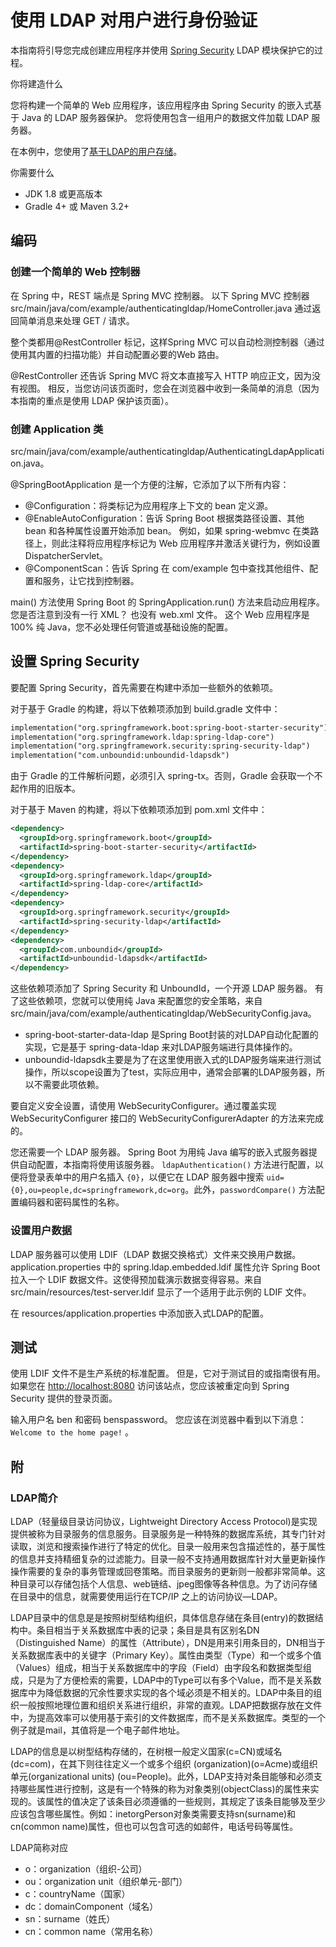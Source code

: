 # 使用 LDAP 对用户进行身份验证

本指南将引导您完成创建应用程序并使用 [Spring Security](https://projects.spring.io/spring-security/) LDAP 模块保护它的过程。

你将建造什么

您将构建一个简单的 Web 应用程序，该应用程序由 Spring Security 的嵌入式基于 Java 的 LDAP 服务器保护。 您将使用包含一组用户的数据文件加载 LDAP 服务器。

在本例中，您使用了[基于LDAP的用户存储](https://docs.spring.io/spring-security/site/docs/current/reference/htmlsingle/#ldap)。

你需要什么

- JDK 1.8 或更高版本
- Gradle 4+ 或 Maven 3.2+

## 编码

### 创建一个简单的 Web 控制器

在 Spring 中，REST 端点是 Spring MVC 控制器。 以下 Spring MVC 控制器 src/main/java/com/example/authenticatingldap/HomeController.java 通过返回简单消息来处理 GET / 请求。

整个类都用@RestController 标记，这样Spring MVC 可以自动检测控制器（通过使用其内置的扫描功能）并自动配置必要的Web 路由。

@RestController 还告诉 Spring MVC 将文本直接写入 HTTP 响应正文，因为没有视图。 相反，当您访问该页面时，您会在浏览器中收到一条简单的消息（因为本指南的重点是使用 LDAP 保护该页面）。

### 创建 Application 类

src/main/java/com/example/authenticatingldap/AuthenticatingLdapApplication.java。

@SpringBootApplication 是一个方便的注解，它添加了以下所有内容：

- @Configuration：将类标记为应用程序上下文的 bean 定义源。
- @EnableAutoConfiguration：告诉 Spring Boot 根据类路径设置、其他 bean 和各种属性设置开始添加 bean。 例如，如果 spring-webmvc 在类路径上，则此注释将应用程序标记为 Web 应用程序并激活关键行为，例如设置 DispatcherServlet。
- @ComponentScan：告诉 Spring 在 com/example 包中查找其他组件、配置和服务，让它找到控制器。

main() 方法使用 Spring Boot 的 SpringApplication.run() 方法来启动应用程序。 您是否注意到没有一行 XML？ 也没有 web.xml 文件。 这个 Web 应用程序是 100% 纯 Java，您不必处理任何管道或基础设施的配置。

## 设置 Spring Security

要配置 Spring Security，首先需要在构建中添加一些额外的依赖项。

对于基于 Gradle 的构建，将以下依赖项添加到 build.gradle 文件中：

```xml
implementation("org.springframework.boot:spring-boot-starter-security")
implementation("org.springframework.ldap:spring-ldap-core")
implementation("org.springframework.security:spring-security-ldap")
implementation("com.unboundid:unboundid-ldapsdk")
```

由于 Gradle 的工件解析问题，必须引入 spring-tx。否则，Gradle 会获取一个不起作用的旧版本。

对于基于 Maven 的构建，将以下依赖项添加到 pom.xml 文件中：

```xml
<dependency>
  <groupId>org.springframework.boot</groupId>
  <artifactId>spring-boot-starter-security</artifactId>
</dependency>
<dependency>
  <groupId>org.springframework.ldap</groupId>
  <artifactId>spring-ldap-core</artifactId>
</dependency>
<dependency>
  <groupId>org.springframework.security</groupId>
  <artifactId>spring-security-ldap</artifactId>
</dependency>
<dependency>
  <groupId>com.unboundid</groupId>
  <artifactId>unboundid-ldapsdk</artifactId>
</dependency>
```

这些依赖项添加了 Spring Security 和 UnboundId，一个开源 LDAP 服务器。 有了这些依赖项，您就可以使用纯 Java 来配置您的安全策略，来自 src/main/java/com/example/authenticatingldap/WebSecurityConfig.java。

- spring-boot-starter-data-ldap 是Spring Boot封装的对LDAP自动化配置的实现，它是基于 spring-data-ldap 来对LDAP服务端进行具体操作的。
- unboundid-ldapsdk主要是为了在这里使用嵌入式的LDAP服务端来进行测试操作，所以scope设置为了test，实际应用中，通常会部署的LDAP服务器，所以不需要此项依赖。

要自定义安全设置，请使用 WebSecurityConfigurer。通过覆盖实现 WebSecurityConfigurer 接口的 WebSecurityConfigurerAdapter 的方法来完成的。

您还需要一个 LDAP 服务器。 Spring Boot 为用纯 Java 编写的嵌入式服务器提供自动配置，本指南将使用该服务器。 `ldapAuthentication()` 方法进行配置，以便将登录表单中的用户名插入 `{0}`，以便它在 LDAP 服务器中搜索 `uid={0},ou=people,dc=springframework,dc=org`。此外，`passwordCompare()` 方法配置编码器和密码属性的名称。

### 设置用户数据

LDAP 服务器可以使用 LDIF（LDAP 数据交换格式）文件来交换用户数据。 application.properties 中的 spring.ldap.embedded.ldif 属性允许 Spring Boot 拉入一个 LDIF 数据文件。这使得预加载演示数据变得容易。来自 src/main/resources/test-server.ldif 显示了一个适用于此示例的 LDIF 文件。

在 resources/application.properties 中添加嵌入式LDAP的配置。

## 测试

使用 LDIF 文件不是生产系统的标准配置。 但是，它对于测试目的或指南很有用。
如果您在 <http://localhost:8080> 访问该站点，您应该被重定向到 Spring Security 提供的登录页面。

输入用户名 ben 和密码 benspassword。 您应该在浏览器中看到以下消息： `Welcome to the home page!` 。

## 附

### LDAP简介

LDAP（轻量级目录访问协议，Lightweight Directory Access Protocol)是实现提供被称为目录服务的信息服务。目录服务是一种特殊的数据库系统，其专门针对读取，浏览和搜索操作进行了特定的优化。目录一般用来包含描述性的，基于属性的信息并支持精细复杂的过滤能力。目录一般不支持通用数据库针对大量更新操作操作需要的复杂的事务管理或回卷策略。而目录服务的更新则一般都非常简单。这种目录可以存储包括个人信息、web链结、jpeg图像等各种信息。为了访问存储在目录中的信息，就需要使用运行在TCP/IP 之上的访问协议—LDAP。

LDAP目录中的信息是是按照树型结构组织，具体信息存储在条目(entry)的数据结构中。条目相当于关系数据库中表的记录；条目是具有区别名DN （Distinguished Name）的属性（Attribute），DN是用来引用条目的，DN相当于关系数据库表中的关键字（Primary Key）。属性由类型（Type）和一个或多个值（Values）组成，相当于关系数据库中的字段（Field）由字段名和数据类型组成，只是为了方便检索的需要，LDAP中的Type可以有多个Value，而不是关系数据库中为降低数据的冗余性要求实现的各个域必须是不相关的。LDAP中条目的组织一般按照地理位置和组织关系进行组织，非常的直观。LDAP把数据存放在文件中，为提高效率可以使用基于索引的文件数据库，而不是关系数据库。类型的一个例子就是mail，其值将是一个电子邮件地址。

LDAP的信息是以树型结构存储的，在树根一般定义国家(c=CN)或域名(dc=com)，在其下则往往定义一个或多个组织 (organization)(o=Acme)或组织单元(organizational units) (ou=People)。此外，LDAP支持对条目能够和必须支持哪些属性进行控制，这是有一个特殊的称为对象类别(objectClass)的属性来实现的。该属性的值决定了该条目必须遵循的一些规则，其规定了该条目能够及至少应该包含哪些属性。例如：inetorgPerson对象类需要支持sn(surname)和cn(common name)属性，但也可以包含可选的如邮件，电话号码等属性。

LDAP简称对应

- o：organization（组织-公司）
- ou：organization unit（组织单元-部门）
- c：countryName（国家）
- dc：domainComponent（域名）
- sn：surname（姓氏）
- cn：common name（常用名称）
